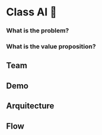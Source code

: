 # Class AI 👋

### What is the problem? 

### What is the value proposition?

## Team

## Demo

## Arquitecture

## Flow 
